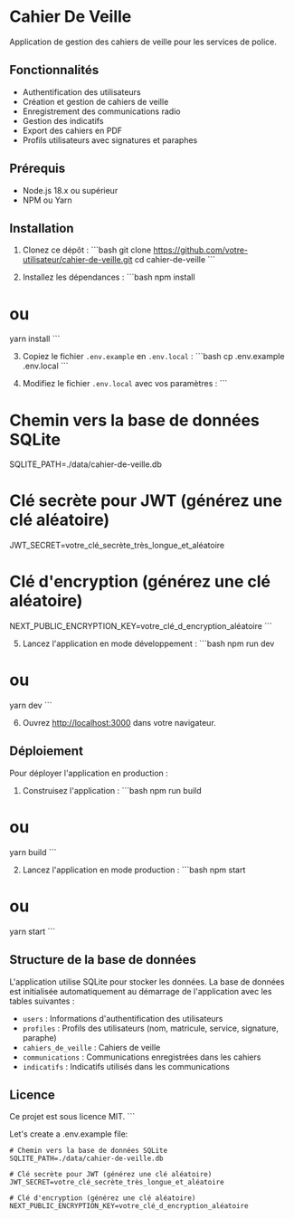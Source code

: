 # Cahier De Veille

Application de gestion des cahiers de veille pour les services de police.

## Fonctionnalités

- Authentification des utilisateurs
- Création et gestion de cahiers de veille
- Enregistrement des communications radio
- Gestion des indicatifs
- Export des cahiers en PDF
- Profils utilisateurs avec signatures et paraphes

## Prérequis

- Node.js 18.x ou supérieur
- NPM ou Yarn

## Installation

1. Clonez ce dépôt :
\`\`\`bash
git clone https://github.com/votre-utilisateur/cahier-de-veille.git
cd cahier-de-veille
\`\`\`

2. Installez les dépendances :
\`\`\`bash
npm install
# ou
yarn install
\`\`\`

3. Copiez le fichier `.env.example` en `.env.local` :
\`\`\`bash
cp .env.example .env.local
\`\`\`

4. Modifiez le fichier `.env.local` avec vos paramètres :
\`\`\`
# Chemin vers la base de données SQLite
SQLITE_PATH=./data/cahier-de-veille.db

# Clé secrète pour JWT (générez une clé aléatoire)
JWT_SECRET=votre_clé_secrète_très_longue_et_aléatoire

# Clé d'encryption (générez une clé aléatoire)
NEXT_PUBLIC_ENCRYPTION_KEY=votre_clé_d_encryption_aléatoire
\`\`\`

5. Lancez l'application en mode développement :
\`\`\`bash
npm run dev
# ou
yarn dev
\`\`\`

6. Ouvrez [http://localhost:3000](http://localhost:3000) dans votre navigateur.

## Déploiement

Pour déployer l'application en production :

1. Construisez l'application :
\`\`\`bash
npm run build
# ou
yarn build
\`\`\`

2. Lancez l'application en mode production :
\`\`\`bash
npm start
# ou
yarn start
\`\`\`

## Structure de la base de données

L'application utilise SQLite pour stocker les données. La base de données est initialisée automatiquement au démarrage de l'application avec les tables suivantes :

- `users` : Informations d'authentification des utilisateurs
- `profiles` : Profils des utilisateurs (nom, matricule, service, signature, paraphe)
- `cahiers_de_veille` : Cahiers de veille
- `communications` : Communications enregistrées dans les cahiers
- `indicatifs` : Indicatifs utilisés dans les communications

## Licence

Ce projet est sous licence MIT.
\`\`\`

Let's create a .env.example file:

```plaintext file=".env.example"
# Chemin vers la base de données SQLite
SQLITE_PATH=./data/cahier-de-veille.db

# Clé secrète pour JWT (générez une clé aléatoire)
JWT_SECRET=votre_clé_secrète_très_longue_et_aléatoire

# Clé d'encryption (générez une clé aléatoire)
NEXT_PUBLIC_ENCRYPTION_KEY=votre_clé_d_encryption_aléatoire
